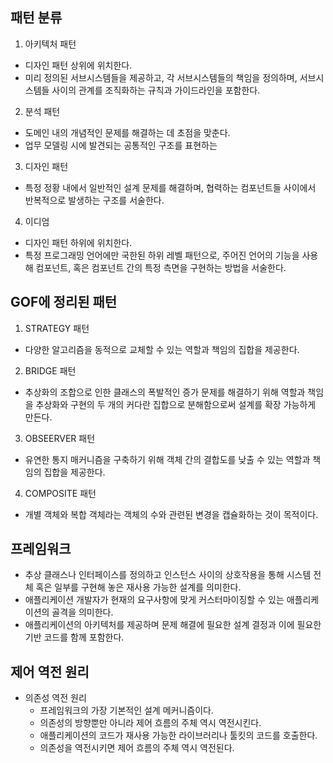 ## 패턴 분류
1. 아키텍처 패턴
  - 디자인 패턴 상위에 위치한다.
  - 미리 정의된 서브시스템들을 제공하고, 각 서브시스템들의 책임을 정의하며, 서브시스템들 사이의 관계를 조직화하는 규칙과 가이드라인을 포함한다.
2. 분석 패턴
  - 도메인 내의 개념적인 문제를 해결하는 데 초점을 맞춘다.
  - 업무 모델링 시에 발견되는 공통적인 구조를 표현하는 
3. 디자인 패턴
  - 특정 정황 내에서 일반적인 설계 문제를 해결하며, 협력하는 컴포넌트들 사이에서 반복적으로 발생하는 구조를 서술한다.
4. 이디엄
  - 디자인 패턴 하위에 위치한다.
  - 특정 프로그래밍 언어에만 국한된 하위 레벨 패턴으로, 주어진 언어의 기능을 사용해 컴포넌트, 혹은 컴포넌트 간의 특정 측면을 구현하는 방법을 서술한다.

## GOF에 정리된 패턴
1. STRATEGY 패턴
  - 다양한 알고리즘을 동적으로 교체할 수 있는 역할과 책임의 집합을 제공한다.
2. BRIDGE 패턴
  - 추상화의 조합으로 인한 클래스의 폭발적인 증가 문제를 해결하기 위해 역할과 책임을 추상화와 구현의 두 개의 커다란  집합으로 분해함으로써 설계를 확장 가능하게 만든다.
3. OBSEERVER 패턴
  - 유연한 통지 매커니즘을 구축하기 위해 객체 간의 결합도를 낮출 수 있는 역할과 책임의 집합을 제공한다.
4. COMPOSITE 패턴
  - 개별 객체와 복합 객체라는 객체의 수와 관련된 변경을 캡슐화하는 것이 목적이다.


## 프레임워크
- 추상 클래스나 인터페이스를 정의하고 인스턴스 사이의 상호작용을 통해 시스템 전체 혹은 일부를 구현해 놓은 재사용 가능한 설계를 의미한다.
- 애플리케이션 개발자가 현재의 요구사항에 맞게 커스터마이징할 수 있는 애플리케이션의 골격을 의미한다.
- 애플리케이션의 아키텍처를 제공하며 문제 해결에 필요한 설계 결정과 이에 필요한 기반 코드를 함께 포함한다.

## 제어 역전 원리
- 의존성 역전 원리
  - 프레임워크의 가장 기본적인 설계 메커니즘이다.
  - 의존성의 방향뿐만 아니라 제어 흐름의 주체 역시 역전시킨다.
  - 애플리케이션의 코드가 재사용 가능한 라이브러리나 툴킷의 코드를 호출한다.
  - 의존성을 역전시키면 제어 흐름의 주체 역시 역전된다.

